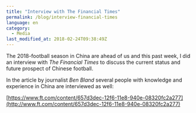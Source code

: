 ```yaml
---
title: "Interview with The Financial Times"
permalink: /blog/interview-financial-times
language: en
category:
  - Media
last_modified_at: 2018-02-24T09:38:49Z
---
```


The 2018-football season in China are ahead of us and this past week, I did an interview with _The Financial Times_ to discuss the current status and future prospect of Chinese football.

In the article by journalist _Ben Bland_ several people with knowledge and experience in China are interviewed as well:

[https://www.ft.com/content/657d3dec-12f6-11e8-940e-08320fc2a277](http://www.ft.com/content/657d3dec-12f6-11e8-940e-08320fc2a277)
